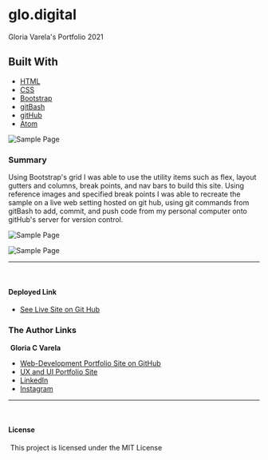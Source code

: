 # glo.digital
Gloria Varela's Portfolio 2021
​
## **Built With**
* [HTML](https"//w3schools.com)
* [CSS](https"//w3schools.com)
* [Bootstrap](https://getbootstrap.com/)
* [gitBash](https://git-scm.com/downloads)
* [gitHub](https"//gitHub.com)
* [Atom](https://atom.io/)

![Sample Page](https://gcvarela21.github.io/glo.digital/img/index.png)

### **Summary**

Using Bootstrap's grid I was able to use the utility items such as flex, layout gutters and columns, break points, and nav bars to build this site. Using reference images and specified break points I was able to recreate the sample on a live web setting hosted on git hub, using git commands from gitBash to add, commit, and push code from my personal computer onto gitHub's server for version control.

![Sample Page](https://gcvarela21.github.io/glo.digital/img/work.png)

![Sample Page](https://gcvarela21.github.io/glo.digital/img/contact.png)

______________________________________________________________________________
​
​

#### **Deployed Link**

* [See Live Site on Git Hub](https://gcvarela21.github.io/glo.digital/)
​

### **The Author Links**

​
**Gloria C Varela**

* [Web-Development Portfolio Site on GitHub](https://gcvarela21.github.io/glo.digital/)
* [UX and UI Portfolio Site](https://www.glo.digital/)
* [LinkedIn](https://www.linkedin.com/in/glovarela/)
* [Instagram](https://www.instagram.com/glo.digital.ig/)
​
​
​

______________________________________________________________________________
​
#### **License**
​
This project is licensed under the MIT License
​
​